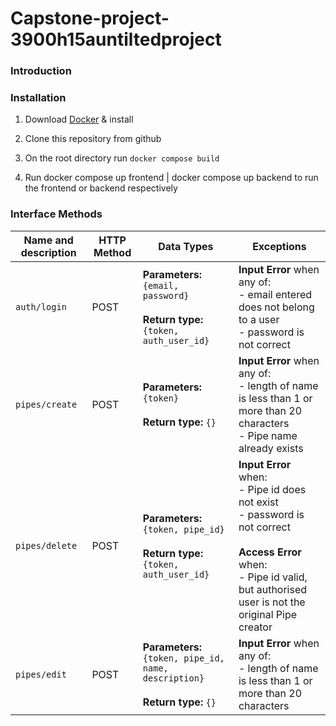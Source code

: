 # Capstone-project-3900h15auntiltedproject
### Introduction

### Installation
1. Download [Docker](https://www.docker.com/get-started/) & install

2. Clone this repository from github

3. On the root directory run `docker compose build`

4. Run docker compose up frontend | docker compose up backend to run the frontend or backend respectively 

### Interface Methods
| Name and description |HTTP Method |Data Types|Exceptions|
|--|--|--|--|
|`auth/login`| POST |**Parameters:** `{email, password}`<br><br>**Return type:** `{token, auth_user_id}`| **Input Error** when any of: <br> - email entered does not belong to a user<br>- password is not correct|
|`pipes/create`| POST |**Parameters:** `{token}`<br><br>**Return type:** `{}`| **Input Error** when any of: <br> - length of name is less than 1 or more than 20 characters<br> - Pipe name already exists  |
|`pipes/delete`| POST |**Parameters:** `{token, pipe_id}`<br><br>**Return type:** `{token, auth_user_id}`| **Input Error** when: <br> - Pipe id does not exist<br>- password is not correct <br><br>**Access Error** when: <br> - Pipe id valid, but authorised user is not the original Pipe creator|
|`pipes/edit`| POST |**Parameters:** `{token, pipe_id, name, description}`<br><br>**Return type:** `{}`| **Input Error** when any of: <br> - length of name is less than 1 or more than 20 characters|
